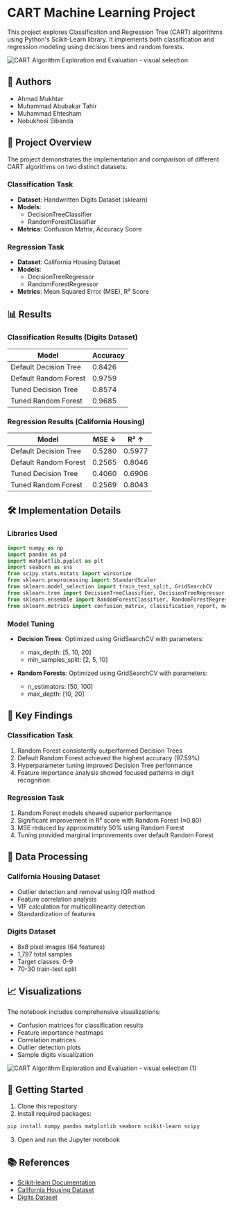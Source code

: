 # CART Machine Learning Project

This project explores Classification and Regression Tree (CART) algorithms using Python's Scikit-Learn library. It implements both classification and regression modeling using decision trees and random forests.

![CART Algorithm Exploration and Evaluation - visual selection](https://github.com/user-attachments/assets/92dac774-e27b-4c76-a531-b147f4ce46c5)


## 👥 Authors

- Ahmad Mukhtar
- Muhammad Abubakar Tahir
- Muhammad Ehtesham
- Nobukhosi Sibanda

## 🎯 Project Overview

The project demonstrates the implementation and comparison of different CART algorithms on two distinct datasets:

### Classification Task
- **Dataset**: Handwritten Digits Dataset (sklearn)
- **Models**: 
  - DecisionTreeClassifier
  - RandomForestClassifier
- **Metrics**: Confusion Matrix, Accuracy Score

### Regression Task
- **Dataset**: California Housing Dataset
- **Models**:
  - DecisionTreeRegressor
  - RandomForestRegressor
- **Metrics**: Mean Squared Error (MSE), R² Score

## 📊 Results

### Classification Results (Digits Dataset)

| Model | Accuracy |
|-------|----------|
| Default Decision Tree | 0.8426 |
| Default Random Forest | 0.9759 |
| Tuned Decision Tree | 0.8574 |
| Tuned Random Forest | 0.9685 |

### Regression Results (California Housing)

| Model | MSE ↓ | R² ↑ |
|-------|-------|------|
| Default Decision Tree | 0.5280 | 0.5977 |
| Default Random Forest | 0.2565 | 0.8046 |
| Tuned Decision Tree | 0.4060 | 0.6906 |
| Tuned Random Forest | 0.2569 | 0.8043 |

## 🛠️ Implementation Details

### Libraries Used
```python
import numpy as np
import pandas as pd
import matplotlib.pyplot as plt
import seaborn as sns
from scipy.stats.mstats import winsorize
from sklearn.preprocessing import StandardScaler
from sklearn.model_selection import train_test_split, GridSearchCV
from sklearn.tree import DecisionTreeClassifier, DecisionTreeRegressor
from sklearn.ensemble import RandomForestClassifier, RandomForestRegressor
from sklearn.metrics import confusion_matrix, classification_report, mean_squared_error, r2_score
```

### Model Tuning
- **Decision Trees**: Optimized using GridSearchCV with parameters:
  - max_depth: [5, 10, 20]
  - min_samples_split: [2, 5, 10]

- **Random Forests**: Optimized using GridSearchCV with parameters:
  - n_estimators: [50, 100]
  - max_depth: [10, 20]

## 📝 Key Findings

### Classification Task
1. Random Forest consistently outperformed Decision Trees
2. Default Random Forest achieved the highest accuracy (97.59%)
3. Hyperparameter tuning improved Decision Tree performance
4. Feature importance analysis showed focused patterns in digit recognition

### Regression Task
1. Random Forest models showed superior performance
2. Significant improvement in R² score with Random Forest (≈0.80)
3. MSE reduced by approximately 50% using Random Forest
4. Tuning provided marginal improvements over default Random Forest

## 🔄 Data Processing

### California Housing Dataset
- Outlier detection and removal using IQR method
- Feature correlation analysis
- VIF calculation for multicollinearity detection
- Standardization of features

### Digits Dataset
- 8x8 pixel images (64 features)
- 1,797 total samples
- Target classes: 0-9
- 70-30 train-test split

## 📈 Visualizations

The notebook includes comprehensive visualizations:
- Confusion matrices for classification results
- Feature importance heatmaps
- Correlation matrices
- Outlier detection plots
- Sample digits visualization

![CART Algorithm Exploration and Evaluation - visual selection (1)](https://github.com/user-attachments/assets/5c9fbc2f-dbe9-42dc-81b1-2cdd2fa18b67)
## 🚀 Getting Started

1. Clone this repository
2. Install required packages:
```bash
pip install numpy pandas matplotlib seaborn scikit-learn scipy
```
3. Open and run the Jupyter notebook

## 📚 References

- [Scikit-learn Documentation](https://scikit-learn.org/stable/)
- [California Housing Dataset](https://scikit-learn.org/stable/modules/generated/sklearn.datasets.fetch_california_housing.html)
- [Digits Dataset](https://scikit-learn.org/stable/modules/generated/sklearn.datasets.load_digits.html)
